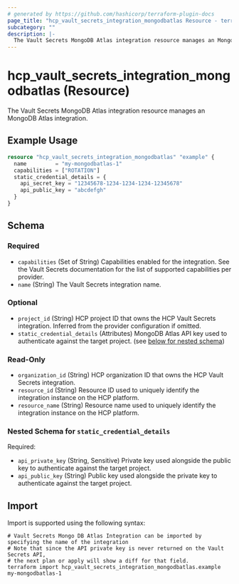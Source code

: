 ```yaml
---
# generated by https://github.com/hashicorp/terraform-plugin-docs
page_title: "hcp_vault_secrets_integration_mongodbatlas Resource - terraform-provider-hcp"
subcategory: ""
description: |-
  The Vault Secrets MongoDB Atlas integration resource manages an MongoDB Atlas integration.
---
```


# hcp_vault_secrets_integration_mongodbatlas (Resource)

The Vault Secrets MongoDB Atlas integration resource manages an MongoDB Atlas integration.

## Example Usage

```terraform
resource "hcp_vault_secrets_integration_mongodbatlas" "example" {
  name         = "my-mongodbatlas-1"
  capabilities = ["ROTATION"]
  static_credential_details = {
    api_secret_key = "12345678-1234-1234-1234-12345678"
    api_public_key = "abcdefgh"
  }
}
```

<!-- schema generated by tfplugindocs -->
## Schema

### Required

- `capabilities` (Set of String) Capabilities enabled for the integration. See the Vault Secrets documentation for the list of supported capabilities per provider.
- `name` (String) The Vault Secrets integration name.

### Optional

- `project_id` (String) HCP project ID that owns the HCP Vault Secrets integration. Inferred from the provider configuration if omitted.
- `static_credential_details` (Attributes) MongoDB Atlas API key used to authenticate against the target project. (see [below for nested schema](#nestedatt--static_credential_details))

### Read-Only

- `organization_id` (String) HCP organization ID that owns the HCP Vault Secrets integration.
- `resource_id` (String) Resource ID used to uniquely identify the integration instance on the HCP platform.
- `resource_name` (String) Resource name used to uniquely identify the integration instance on the HCP platform.

<a id="nestedatt--static_credential_details"></a>
### Nested Schema for `static_credential_details`

Required:

- `api_private_key` (String, Sensitive) Private key used alongside the public key to authenticate against the target project.
- `api_public_key` (String) Public key used alongside the private key to authenticate against the target project.

## Import

Import is supported using the following syntax:

```shell
# Vault Secrets Mongo DB Atlas Integration can be imported by specifying the name of the integration
# Note that since the API private key is never returned on the Vault Secrets API,
# the next plan or apply will show a diff for that field.
terraform import hcp_vault_secrets_integration_mongodbatlas.example my-mongodbatlas-1
```
